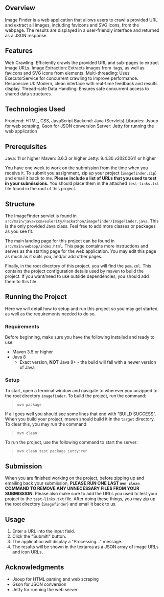 ## Overview

Image Finder is a web application that allows users to crawl a provided URL and extract all images, including favicons and SVG icons, from the webpage. The results are displayed in a user-friendly interface and returned as a JSON response.

## Features
Web Crawling: Efficiently crawls the provided URL and sub-pages to extract image URLs.
Image Extraction: Extracts images from <img> tags, as well as favicons and SVG icons from <link> elements.
Multi-threading: Uses ExecutorService for concurrent crawling to improve performance.
Responsive UI: Modern, clean interface with real-time feedback and results display.
Thread-safe Data Handling: Ensures safe concurrent access to shared data structures.

## Technologies Used
Frontend: HTML, CSS, JavaScript
Backend: Java (Servlets)
Libraries: Jsoup for web scraping, Gson for JSON conversion
Server: Jetty for running the web application

## Prerequisites
Java: 11 or higher
Maven: 3.6.3 or higher
Jetty: 9.4.30.v20200611 or higher

You have one week to work on the submission from the time when you receive it. To submit you assignment, zip up your project (`imagefinder.zip`) and email it back to me. **Please include a list of URLs that you used to test in your submissions.** You should place them in the attached `test-links.txt` file found in the root of this project.

## Structure
The ImageFinder servlet is found in `src/main/java/com/eulerity/hackathon/imagefinder/ImageFinder.java`. This is the only provided Java class. Feel free to add more classes or packages as you see fit. 

The main landing page for this project can be found in `src/main/webapp/index.html`. This page contains more instructions and serves as the starting page for the web application. You may edit this page as much as it suits you, and/or add other pages. 

Finally, in the root directory of this project, you will find the `pom.xml`. This contains the project configuration details used by maven to build the project. If you want/need to use outside dependencies, you should add them to this file.

## Running the Project
Here we will detail how to setup and run this project so you may get started, as well as the requirements needed to do so.

### Requirements
Before beginning, make sure you have the following installed and ready to use
- Maven 3.5 or higher
- Java 8
  - Exact version, **NOT** Java 9+ - the build will fail with a newer version of Java

### Setup
To start, open a terminal window and navigate to wherever you unzipped to the root directory `imagefinder`. To build the project, run the command:

>`mvn package`

If all goes well you should see some lines that end with "BUILD SUCCESS". When you build your project, maven should build it in the `target` directory. To clear this, you may run the command:

>`mvn clean`

To run the project, use the following command to start the server:

>`mvn clean test package jetty:run`


## Submission
When you are finished working on the project, before zipping up and emailing back your submission, **PLEASE RUN ONE LAST `mvn clean` COMMAND TO REMOVE ANY UNNECESSARY FILES FROM YOUR SUBMISSION**. Please also make sure to add the URLs you used to test your project to the `test-links.txt` file. After doing these things, you may zip up the root directory (`imagefinder`) and email it back to us.

## Usage
1. Enter a URL into the input field.
2. Click the "Submit!" button.
3. The application will display a "Processing..." message.
4. The results will be shown in the textarea as a JSON array of image URLs and icon URLs.

## Acknowledgments
- Jsoup for HTML parsing and web scraping
- Gson for JSON conversion
- Jetty for running the web server
